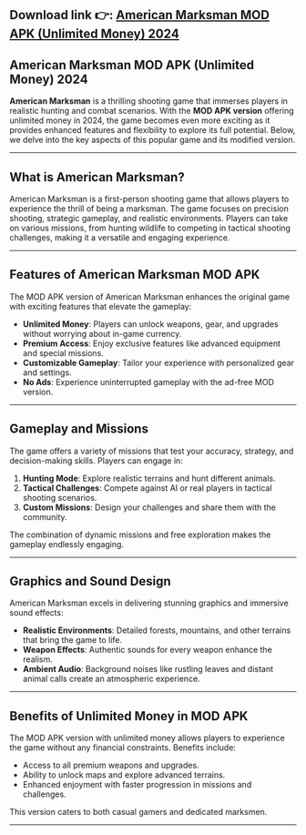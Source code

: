 ## **Download link 👉: [American Marksman MOD APK (Unlimited Money) 2024](https://tinyurl.com/379kdea3)**


## American Marksman MOD APK (Unlimited Money) 2024  

**American Marksman** is a thrilling shooting game that immerses players in realistic hunting and combat scenarios. With the **MOD APK version** offering unlimited money in 2024, the game becomes even more exciting as it provides enhanced features and flexibility to explore its full potential. Below, we delve into the key aspects of this popular game and its modified version.  

---

## What is American Marksman?  
American Marksman is a first-person shooting game that allows players to experience the thrill of being a marksman. The game focuses on precision shooting, strategic gameplay, and realistic environments. Players can take on various missions, from hunting wildlife to competing in tactical shooting challenges, making it a versatile and engaging experience.  

---

## Features of American Marksman MOD APK  
The MOD APK version of American Marksman enhances the original game with exciting features that elevate the gameplay:  

- **Unlimited Money**: Players can unlock weapons, gear, and upgrades without worrying about in-game currency.  
- **Premium Access**: Enjoy exclusive features like advanced equipment and special missions.  
- **Customizable Gameplay**: Tailor your experience with personalized gear and settings.  
- **No Ads**: Experience uninterrupted gameplay with the ad-free MOD version.  

---

## Gameplay and Missions  
The game offers a variety of missions that test your accuracy, strategy, and decision-making skills. Players can engage in:  

1. **Hunting Mode**: Explore realistic terrains and hunt different animals.  
2. **Tactical Challenges**: Compete against AI or real players in tactical shooting scenarios.  
3. **Custom Missions**: Design your challenges and share them with the community.  

The combination of dynamic missions and free exploration makes the gameplay endlessly engaging.  

---

## Graphics and Sound Design  
American Marksman excels in delivering stunning graphics and immersive sound effects:  

- **Realistic Environments**: Detailed forests, mountains, and other terrains that bring the game to life.  
- **Weapon Effects**: Authentic sounds for every weapon enhance the realism.  
- **Ambient Audio**: Background noises like rustling leaves and distant animal calls create an atmospheric experience.  

---

## Benefits of Unlimited Money in MOD APK  
The MOD APK version with unlimited money allows players to experience the game without any financial constraints. Benefits include:  

- Access to all premium weapons and upgrades.  
- Ability to unlock maps and explore advanced terrains.  
- Enhanced enjoyment with faster progression in missions and challenges.  

This version caters to both casual gamers and dedicated marksmen.  

---
